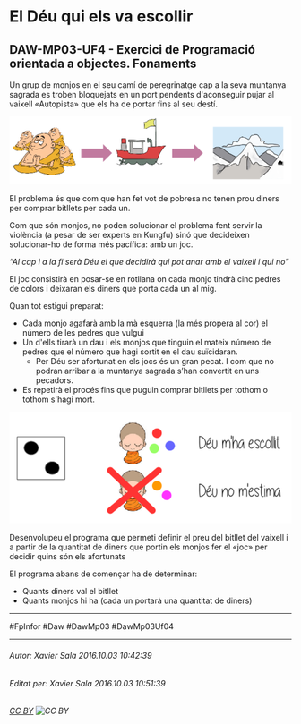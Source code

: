 # El Déu qui els va escollir
## DAW-MP03-UF4 - Exercici de Programació orientada a objectes. Fonaments
Un grup de monjos en el seu camí de peregrinatge cap a la seva muntanya sagrada es troben bloquejats en un port pendents d'aconseguir pujar al vaixell «Autopista» que els ha de portar fins al seu destí.

![El camí al cel](https://raw.githubusercontent.com/XavierSala/M3UF4-2016-04/master/imatges/cami.png "El camí al cel")

El problema és que com que han fet vot de pobresa no tenen prou diners per comprar bitllets per cada un.

Com que són monjos, no poden solucionar el problema fent servir la violència (a pesar de ser experts en Kungfu) sinó que decideixen solucionar-ho de forma més pacífica: amb un joc. 

*“Al cap i a la fi serà Déu el que decidirà qui pot anar amb el vaixell i qui no”*

El joc consistirà en posar-se en rotllana on cada monjo tindrà cinc pedres de colors i deixaran els diners que porta cada un al mig. 

Quan tot estigui preparat: 
* Cada monjo agafarà amb la mà esquerra (la més propera al cor) el número de les pedres que
vulgui
* Un d'ells tirarà un dau i els monjos que tinguin el mateix número de pedres que el número que hagi sortit en el dau suïcidaran.
    * Per Déu ser afortunat en els jocs és un gran pecat. I com que no podran arribar a la muntanya sagrada s’han convertit en uns pecadors.
* Es repetirà el procés fins que puguin comprar bitllets per tothom o tothom s'hagi mort.

![Joc de monjos](https://raw.githubusercontent.com/XavierSala/M3UF4-2016-04/master/imatges/joc-monjos.png)

Desenvolupeu el programa que permeti definir el preu del bitllet del vaixell i a partir de la quantitat de diners que portin els monjos fer el «joc» per decidir quins són els afortunats

El programa abans de començar ha de determinar: 

* Quants diners val el bitllet 
* Quants monjos hi ha (cada un portarà una quantitat de diners)




---

#FpInfor #Daw #DawMp03 #DawMp03Uf04

---

###### Autor: Xavier Sala 2016.10.03 10:42:39
###### Editat per: Xavier Sala 2016.10.03 10:51:39
###### [CC BY](https://creativecommons.org/licenses/by/4.0/) ![CC BY](https://licensebuttons.net/l/by/3.0/80x15.png)
